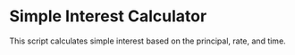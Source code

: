 # Simple Interest Calculator
This script calculates simple interest based on the principal, rate, and time.
